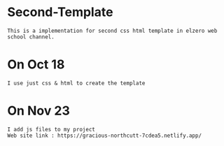 # Second-Template
	This is a implementation for second css html template in elzero web school channel.
# On Oct 18 
	I use just css & html to create the template
# On Nov 23
	I add js files to my project
	Web site link : https://gracious-northcutt-7cdea5.netlify.app/

